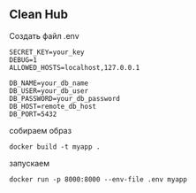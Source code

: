 ## Clean Hub

Cоздать файл .env
```dotenv
SECRET_KEY=your_key
DEBUG=1
ALLOWED_HOSTS=localhost,127.0.0.1

DB_NAME=your_db_name
DB_USER=your_db_user
DB_PASSWORD=your_db_password
DB_HOST=remote_db_host
DB_PORT=5432
```


собираем образ
```commandline
docker build -t myapp .
```

запускаем
```commandline
docker run -p 8000:8000 --env-file .env myapp
```

